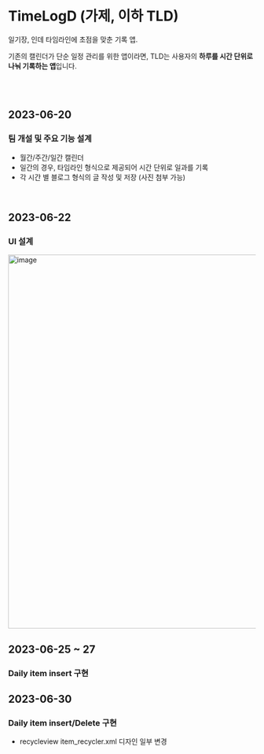 # TimeLogD (가제, 이하 TLD)

일기장, 인데 타임라인에 초점을 맞춘 기록 앱.

기존의 캘린더가 단순 일정 관리를 위한 앱이라면, TLD는 사용자의 **하루를 시간 단위로 나눠 기록하는 앱**입니다.

<br><br>

## 2023-06-20
### 팀 개설 및 주요 기능 설계

- 월간/주간/일간 캘린더
- 일간의 경우, 타임라인 형식으로 제공되어 시간 단위로 일과를 기록
- 각 시간 별 블로그 형식의 글 작성 및 저장 (사진 첨부 가능)

<br>

## 2023-06-22
### UI 설계

<img width="760" alt="image" src="https://github.com/dlwhsk0/TimeLogD/assets/94193594/4cca1a42-c663-4a26-bb46-5a0c4bb4d81c">


<br>

## 2023-06-25 ~ 27
### Daily item insert 구현

## 2023-06-30
### Daily item insert/Delete 구현
- recycleview item_recycler.xml 디자인 일부 변경
